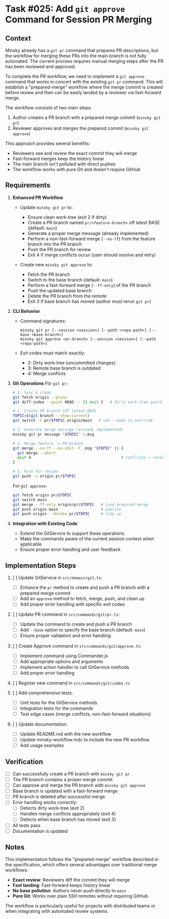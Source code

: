 # Task #025: Add `git approve` Command for Session PR Merging

## Context

Minsky already has a `git pr` command that prepares PR descriptions, but the workflow for merging these PRs into the main branch is not fully automated. The current process requires manual merging steps after the PR has been reviewed and approved.

To complete the PR workflow, we need to implement a `git approve` command that works in concert with the existing `git pr` command. This will establish a "prepared-merge" workflow where the merge commit is created before review and then can be easily landed by a reviewer via fast-forward merge.

The workflow consists of two main steps:
1. Author creates a PR branch with a prepared merge commit (`minsky git pr`)
2. Reviewer approves and merges the prepared commit (`minsky git approve`)

This approach provides several benefits:
- Reviewers see and review the exact commit they will merge
- Fast-forward merges keep the history linear
- The main branch isn't polluted with direct pushes
- The workflow works with pure Git and doesn't require GitHub

## Requirements

1. **Enhanced PR Workflow**
   - Update `minsky git pr` to:
     - Ensure clean work-tree (exit 2 if dirty)
     - Create a PR branch named `pr/<feature-branch>` off latest BASE (default: `main`)
     - Generate a proper merge message (already implemented)
     - Perform a non-fast-forward merge (`--no-ff`) from the feature branch into the PR branch
     - Push the PR branch for review
     - Exit 4 if merge conflicts occur (user should resolve and retry)

   - Create new `minsky git approve` to:
     - Fetch the PR branch
     - Switch to the base branch (default: `main`)
     - Perform a fast-forward merge (`--ff-only`) of the PR branch
     - Push the updated base branch
     - Delete the PR branch from the remote
     - Exit 3 if base branch has moved (author must rerun `git pr`)

2. **CLI Behavior**
   - Command signatures:
     ```
     minsky git pr [--session <session>] [--path <repo-path>] [--base <base-branch>]
     minsky git approve <pr-branch> [--session <session>] [--path <repo-path>]
     ```

   - Exit codes must match exactly:
     - 2: Dirty work-tree (uncommitted changes)
     - 3: Remote base branch is outdated
     - 4: Merge conflicts

3. **Git Operations**
   For `git pr`:
   ```bash
   # 1. Sync & clean
   git fetch origin --prune
   git diff-index --quiet HEAD -- || exit 2   # dirty work-tree guard

   # 2. Create PR branch off latest BASE
   TOPIC=$(git branch --show-current)
   git switch -C pr/$TOPIC origin/main   # use --base to override

   # 3. Generate merge message (already implemented)
   minsky git pr message "$TOPIC" >.msg

   # 4. Merge feature -> PR branch
   git merge --no-ff --no-edit -F .msg "$TOPIC" || {
     git merge --abort
     exit 4                                        # conflicts → resolve & retry
   }

   # 5. Push for review
   git push -u origin pr/$TOPIC
   ```

   For `git approve`:
   ```bash
   git fetch origin pr/$TOPIC
   git switch main
   git merge --ff-only origin/pr/$TOPIC   # land prepared merge
   git push origin main                   # publish
   git push origin --delete pr/$TOPIC     # tidy up
   ```

4. **Integration with Existing Code**
   - Extend the GitService to support these operations
   - Make the commands aware of the current session context when applicable
   - Ensure proper error handling and user feedback

## Implementation Steps

1. [ ] Update GitService in `src/domain/git.ts`:
   - [ ] Enhance the `pr` method to create and push a PR branch with a prepared merge commit
   - [ ] Add an `approve` method to fetch, merge, push, and clean up
   - [ ] Add proper error handling with specific exit codes

2. [ ] Update PR command in `src/commands/git/pr.ts`:
   - [ ] Update the command to create and push a PR branch
   - [ ] Add `--base` option to specify the base branch (default: `main`)
   - [ ] Ensure proper validation and error handling

3. [ ] Create Approve command in `src/commands/git/approve.ts`:
   - [ ] Implement command using Commander.js
   - [ ] Add appropriate options and arguments
   - [ ] Implement action handler to call GitService methods
   - [ ] Add proper error handling

4. [ ] Register new command in `src/commands/git/index.ts`

5. [ ] Add comprehensive tests:
   - [ ] Unit tests for the GitService methods
   - [ ] Integration tests for the commands
   - [ ] Test edge cases (merge conflicts, non-fast-forward situations)

6. [ ] Update documentation:
   - [ ] Update README.md with the new workflow
   - [ ] Update minsky-workflow.mdc to include the new PR workflow
   - [ ] Add usage examples

## Verification

- [ ] Can successfully create a PR branch with `minsky git pr`
- [ ] The PR branch contains a proper merge commit
- [ ] Can approve and merge the PR branch with `minsky git approve`
- [ ] Base branch is updated with a fast-forward merge
- [ ] PR branch is deleted after successful merge
- [ ] Error handling works correctly:
  - [ ] Detects dirty work-tree (exit 2)
  - [ ] Handles merge conflicts appropriately (exit 4)
  - [ ] Detects when base branch has moved (exit 3)
- [ ] All tests pass
- [ ] Documentation is updated

## Notes

This implementation follows the "prepared-merge" workflow described in the specification, which offers several advantages over traditional merge workflows:
- **Exact review**: Reviewers diff the commit they will merge
- **Fast landing**: Fast-forward keeps history linear
- **No base pollution**: Authors never push directly to `main`
- **Pure Git**: Works over plain SSH remotes without requiring GitHub

The workflow is particularly useful for projects with distributed teams or when integrating with automated review systems. 
